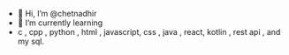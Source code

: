 - 👋 Hi, I’m @chetnadhir
- 🌱 I’m currently learning
- c , cpp , python , html , javascript, css , java , react, kotlin , rest api ,  and my sql.
  

<!---
chetnadhir/chetnadhir is a ✨ special ✨ repository because its `README.md` (this file) appears on your GitHub profile.
You can click the Preview link to take a look at your changes.
--->
